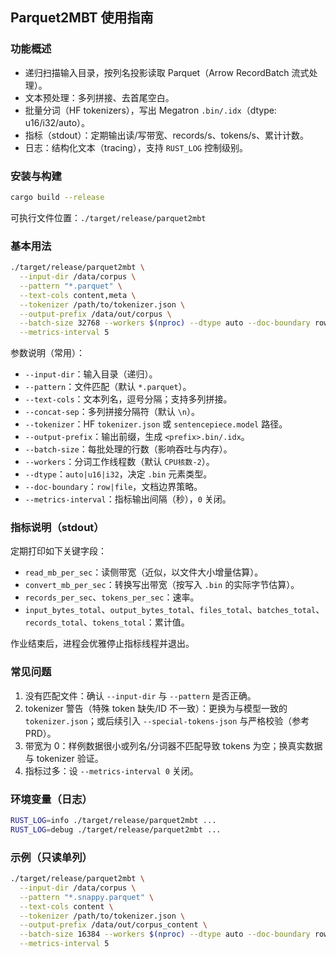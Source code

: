 ## Parquet2MBT 使用指南

### 功能概述

- 递归扫描输入目录，按列名投影读取 Parquet（Arrow RecordBatch 流式处理）。
- 文本预处理：多列拼接、去首尾空白。
- 批量分词（HF tokenizers），写出 Megatron `.bin/.idx`（dtype: u16/i32/auto）。
- 指标（stdout）：定期输出读/写带宽、records/s、tokens/s、累计计数。
- 日志：结构化文本（tracing），支持 `RUST_LOG` 控制级别。

### 安装与构建

```bash
cargo build --release
```

可执行文件位置：`./target/release/parquet2mbt`

### 基本用法

```bash
./target/release/parquet2mbt \
  --input-dir /data/corpus \
  --pattern "*.parquet" \
  --text-cols content,meta \
  --tokenizer /path/to/tokenizer.json \
  --output-prefix /data/out/corpus \
  --batch-size 32768 --workers $(nproc) --dtype auto --doc-boundary row \
  --metrics-interval 5
```

参数说明（常用）：
- `--input-dir`：输入目录（递归）。
- `--pattern`：文件匹配（默认 `*.parquet`）。
- `--text-cols`：文本列名，逗号分隔；支持多列拼接。
- `--concat-sep`：多列拼接分隔符（默认 `\n`）。
- `--tokenizer`：HF `tokenizer.json` 或 `sentencepiece.model` 路径。
- `--output-prefix`：输出前缀，生成 `<prefix>.bin/.idx`。
- `--batch-size`：每批处理的行数（影响吞吐与内存）。
- `--workers`：分词工作线程数（默认 `CPU核数-2`）。
- `--dtype`：`auto|u16|i32`，决定 `.bin` 元素类型。
- `--doc-boundary`：`row|file`，文档边界策略。
- `--metrics-interval`：指标输出间隔（秒），`0` 关闭。

### 指标说明（stdout）

定期打印如下关键字段：
- `read_mb_per_sec`：读侧带宽（近似，以文件大小增量估算）。
- `convert_mb_per_sec`：转换写出带宽（按写入 `.bin` 的实际字节估算）。
- `records_per_sec`、`tokens_per_sec`：速率。
- `input_bytes_total`、`output_bytes_total`、`files_total`、`batches_total`、`records_total`、`tokens_total`：累计值。

作业结束后，进程会优雅停止指标线程并退出。

### 常见问题

1) 没有匹配文件：确认 `--input-dir` 与 `--pattern` 是否正确。
2) tokenizer 警告（特殊 token 缺失/ID 不一致）：更换为与模型一致的 `tokenizer.json`；或后续引入 `--special-tokens-json` 与严格校验（参考 PRD）。
3) 带宽为 0：样例数据很小或列名/分词器不匹配导致 tokens 为空；换真实数据与 tokenizer 验证。
4) 指标过多：设 `--metrics-interval 0` 关闭。

### 环境变量（日志）

```bash
RUST_LOG=info ./target/release/parquet2mbt ...
RUST_LOG=debug ./target/release/parquet2mbt ...
```

### 示例（只读单列）

```bash
./target/release/parquet2mbt \
  --input-dir /data/corpus \
  --pattern "*.snappy.parquet" \
  --text-cols content \
  --tokenizer /path/to/tokenizer.json \
  --output-prefix /data/out/corpus_content \
  --batch-size 16384 --workers $(nproc) --dtype auto --doc-boundary row \
  --metrics-interval 5
```




